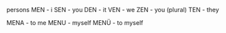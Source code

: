 persons
MEN - i
SEN - you
DEN - it
VEN - we
ZEN - you (plural)
TEN - they

MENA - to me
MENU - myself
MENÜ - to myself